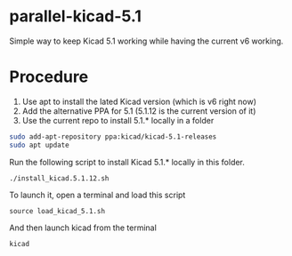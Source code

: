 # parallel-kicad-5.1

Simple way to keep Kicad 5.1 working while having the current v6 working.

# Procedure

1. Use apt to install the lated Kicad version (which is v6 right now)
2. Add the alternative PPA for 5.1 (5.1.12 is the current version of it)
3. Use the current repo to install 5.1.* locally in a folder

```bash
sudo add-apt-repository ppa:kicad/kicad-5.1-releases
sudo apt update
```

Run the following script to install Kicad 5.1.* locally in this folder.
```
./install_kicad.5.1.12.sh
```

To launch it, open a terminal and load this script
```
source load_kicad_5.1.sh
```

And then launch kicad from the terminal
```
kicad
```